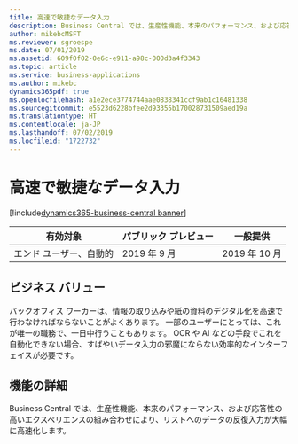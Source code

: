 ```yaml
---
title: 高速で敏捷なデータ入力
description: Business Central では、生産性機能、本来のパフォーマンス、および応答性の高いエクスペリエンスの組み合わせにより、リストへのデータの反復入力が大幅に高速化します。
author: mikebcMSFT
ms.reviewer: sgroespe
ms.date: 07/01/2019
ms.assetid: 609f0f02-0e6c-e911-a98c-000d3a4f3343
ms.topic: article
ms.service: business-applications
ms.author: mikebc
dynamics365pdf: true
ms.openlocfilehash: a1e2ece3774744aae0838341ccf9ab1c16481338
ms.sourcegitcommit: e5523d6228bfee2d93355b170028731509aed19a
ms.translationtype: HT
ms.contentlocale: ja-JP
ms.lasthandoff: 07/02/2019
ms.locfileid: "1722732"
---
```

# <a name="speed-and-agility-of-data-entry"></a>高速で敏捷なデータ入力
[!include[dynamics365-business-central banner](../includes/dynamics365-business-central.md)]

| 有効対象    |  パブリック プレビュー | 一般提供 | 
| ---------- | ---------- |---------- |
|エンド ユーザー、自動的|2019 年 9 月| 2019 年 10 月|


## <a name="business-value"></a>ビジネス バリュー
<!-- bv start -->
バックオフィス ワーカーは、情報の取り込みや紙の資料のデジタル化を高速で行わなければならないことがよくあります。 一部のユーザーにとっては、これが唯一の職務で、一日中行うこともあります。 OCR や AI などの手段でこれを自動化できない場合、すばやいデータ入力の邪魔にならない効率的なインターフェイスが必要です。
<!-- bv end -->



## <a name="feature-details"></a>機能の詳細
<!--feature detail start -->
Business Central では、生産性機能、本来のパフォーマンス、および応答性の高いエクスペリエンスの組み合わせにより、リストへのデータの反復入力が大幅に高速化します。
<!--note from editor: There are no details here. If you cannot add them now, please do so after June 10. -->
<!--feature detail end -->










